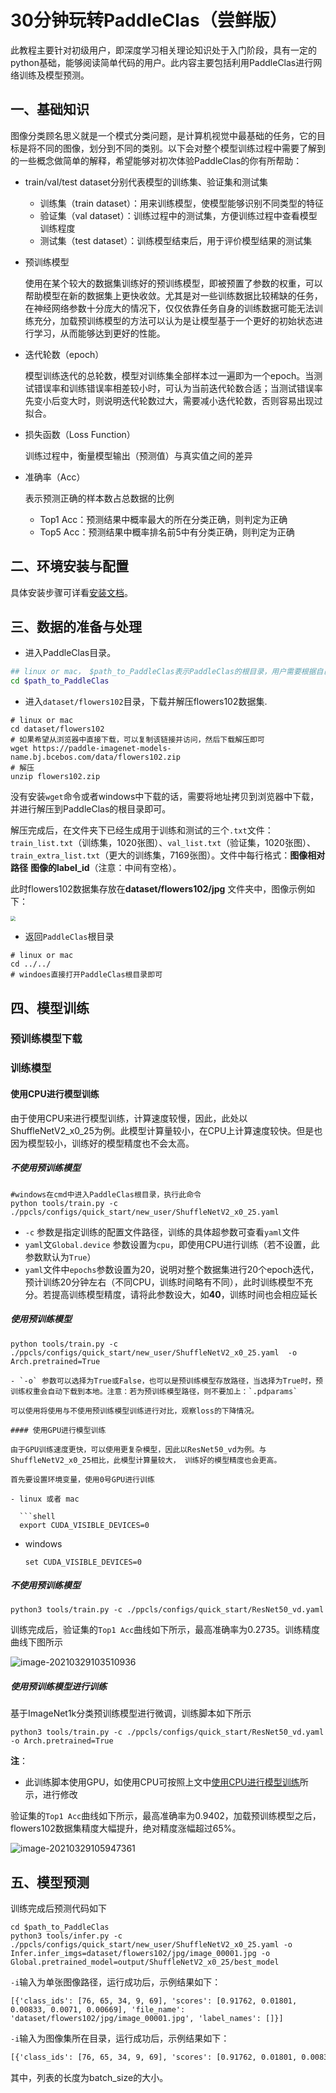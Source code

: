 # 30分钟玩转PaddleClas（尝鲜版）

此教程主要针对初级用户，即深度学习相关理论知识处于入门阶段，具有一定的python基础，能够阅读简单代码的用户。此内容主要包括利用PaddleClas进行网络训练及模型预测。

## 一、基础知识

图像分类顾名思义就是一个模式分类问题，是计算机视觉中最基础的任务，它的目标是将不同的图像，划分到不同的类别。以下会对整个模型训练过程中需要了解到的一些概念做简单的解释，希望能够对初次体验PaddleClas的你有所帮助：

- train/val/test dataset分别代表模型的训练集、验证集和测试集

  - 训练集（train dataset）：用来训练模型，使模型能够识别不同类型的特征
  - 验证集（val dataset）：训练过程中的测试集，方便训练过程中查看模型训练程度
  - 测试集（test dataset）：训练模型结束后，用于评价模型结果的测试集

- 预训练模型

  使用在某个较大的数据集训练好的预训练模型，即被预置了参数的权重，可以帮助模型在新的数据集上更快收敛。尤其是对一些训练数据比较稀缺的任务，在神经网络参数十分庞大的情况下，仅仅依靠任务自身的训练数据可能无法训练充分，加载预训练模型的方法可以认为是让模型基于一个更好的初始状态进行学习，从而能够达到更好的性能。

- 迭代轮数（epoch）

  模型训练迭代的总轮数，模型对训练集全部样本过一遍即为一个epoch。当测试错误率和训练错误率相差较小时，可认为当前迭代轮数合适；当测试错误率先变小后变大时，则说明迭代轮数过大，需要减小迭代轮数，否则容易出现过拟合。

- 损失函数（Loss Function）

  训练过程中，衡量模型输出（预测值）与真实值之间的差异

- 准确率（Acc）

  表示预测正确的样本数占总数据的比例

  - Top1 Acc：预测结果中概率最大的所在分类正确，则判定为正确
  - Top5 Acc：预测结果中概率排名前5中有分类正确，则判定为正确

## 二、环境安装与配置

具体安装步骤可详看[安装文档](install.md)。

## 三、数据的准备与处理

* 进入PaddleClas目录。

```bash
## linux or mac， $path_to_PaddleClas表示PaddleClas的根目录，用户需要根据自己的真实目录修改
cd $path_to_PaddleClas
```

* 进入`dataset/flowers102`目录，下载并解压flowers102数据集.

```shell
# linux or mac
cd dataset/flowers102
# 如果希望从浏览器中直接下载，可以复制该链接并访问，然后下载解压即可
wget https://paddle-imagenet-models-name.bj.bcebos.com/data/flowers102.zip
# 解压
unzip flowers102.zip
```

没有安装`wget`命令或者windows中下载的话，需要将地址拷贝到浏览器中下载，并进行解压到PaddleClas的根目录即可。

解压完成后，在文件夹下已经生成用于训练和测试的三个`.txt`文件：`train_list.txt`（训练集，1020张图）、`val_list.txt`（验证集，1020张图）、`train_extra_list.txt`（更大的训练集，7169张图）。文件中每行格式：**图像相对路径**  **图像的label_id**（注意：中间有空格）。

此时flowers102数据集存放在**dataset/flowers102/jpg** 文件夹中，图像示例如下：

<img src="../../images/quick_start/Examples-Flower-102.png" style="zoom:50%;" />

* 返回`PaddleClas`根目录

```shell
# linux or mac
cd ../../
# windoes直接打开PaddleClas根目录即可
```

## 四、模型训练

### 预训练模型下载

### 训练模型

#### 使用CPU进行模型训练

由于使用CPU来进行模型训练，计算速度较慢，因此，此处以ShuffleNetV2_x0_25为例。此模型计算量较小，在CPU上计算速度较快。但是也因为模型较小，训练好的模型精度也不会太高。

##### 不使用预训练模型

```shell
#windows在cmd中进入PaddleClas根目录，执行此命令
python tools/train.py -c ./ppcls/configs/quick_start/new_user/ShuffleNetV2_x0_25.yaml
```

- `-c` 参数是指定训练的配置文件路径，训练的具体超参数可查看`yaml`文件
- `yaml`文`Global.device` 参数设置为`cpu`，即使用CPU进行训练（若不设置，此参数默认为`True`）
- `yaml`文件中`epochs`参数设置为20，说明对整个数据集进行20个epoch迭代，预计训练20分钟左右（不同CPU，训练时间略有不同），此时训练模型不充分。若提高训练模型精度，请将此参数设大，如**40**，训练时间也会相应延长

##### 使用预训练模型

```shell
python tools/train.py -c ./ppcls/configs/quick_start/new_user/ShuffleNetV2_x0_25.yaml  -o Arch.pretrained=True

- `-o` 参数可以选择为True或False，也可以是预训练模型存放路径，当选择为True时，预训练权重会自动下载到本地。注意：若为预训练模型路径，则不要加上：`.pdparams`

可以使用将使用与不使用预训练模型训练进行对比，观察loss的下降情况。

#### 使用GPU进行模型训练

由于GPU训练速度更快，可以使用更复杂模型，因此以ResNet50_vd为例。与ShuffleNetV2_x0_25相比，此模型计算量较大， 训练好的模型精度也会更高。

首先要设置环境变量，使用0号GPU进行训练

- linux 或者 mac

  ```shell
  export CUDA_VISIBLE_DEVICES=0
  ```

- windows

  ```shell
  set CUDA_VISIBLE_DEVICES=0
  ```

##### 不使用预训练模型

```shell
python3 tools/train.py -c ./ppcls/configs/quick_start/ResNet50_vd.yaml
```

训练完成后，验证集的`Top1 Acc`曲线如下所示，最高准确率为0.2735。训练精度曲线下图所示

![image-20210329103510936](../../images/quick_start/r50_vd_acc.png)

##### 使用预训练模型进行训练

基于ImageNet1k分类预训练模型进行微调，训练脚本如下所示

```shell
python3 tools/train.py -c ./ppcls/configs/quick_start/ResNet50_vd.yaml -o Arch.pretrained=True
```

**注**：

- 此训练脚本使用GPU，如使用CPU可按照上文中[使用CPU进行模型训练](#使用CPU进行模型训练)所示，进行修改

验证集的`Top1 Acc`曲线如下所示，最高准确率为0.9402，加载预训练模型之后，flowers102数据集精度大幅提升，绝对精度涨幅超过65%。

![image-20210329105947361](../../images/quick_start/r50_vd_pretrained_acc.png)

## 五、模型预测

训练完成后预测代码如下

```shell
cd $path_to_PaddleClas
python3 tools/infer.py -c ./ppcls/configs/quick_start/new_user/ShuffleNetV2_x0_25.yaml -o Infer.infer_imgs=dataset/flowers102/jpg/image_00001.jpg -o Global.pretrained_model=output/ShuffleNetV2_x0_25/best_model
```

`-i`输入为单张图像路径，运行成功后，示例结果如下：

`[{'class_ids': [76, 65, 34, 9, 69], 'scores': [0.91762, 0.01801, 0.00833, 0.0071, 0.00669], 'file_name': 'dataset/flowers102/jpg/image_00001.jpg', 'label_names': []}]`

`-i`输入为图像集所在目录，运行成功后，示例结果如下：

```txt
[{'class_ids': [76, 65, 34, 9, 69], 'scores': [0.91762, 0.01801, 0.00833, 0.0071, 0.00669], 'file_name': 'dataset/flowers102/jpg/image_00001.jpg', 'label_names': []}, {'class_ids': [76, 69, 34, 28, 9], 'scores': [0.77122, 0.06295, 0.02537, 0.02531, 0.0251], 'file_name': 'dataset/flowers102/jpg/image_00002.jpg', 'label_names': []}, {'class_ids': [99, 76, 81, 85, 16], 'scores': [0.26374, 0.20423, 0.07818, 0.06042, 0.05499], 'file_name': 'dataset/flowers102/jpg/image_00003.jpg', 'label_names': []}, {'class_ids': [9, 37, 34, 24, 76], 'scores': [0.17784, 0.16651, 0.14539, 0.12096, 0.04816], 'file_name': 'dataset/flowers102/jpg/image_00004.jpg', 'label_names': []}, {'class_ids': [76, 66, 91, 16, 13], 'scores': [0.95494, 0.00688, 0.00596, 0.00352, 0.00308], 'file_name': 'dataset/flowers102/jpg/image_00005.jpg', 'label_names': []}, {'class_ids': [76, 66, 34, 8, 43], 'scores': [0.44425, 0.07487, 0.05609, 0.05609, 0.03667], 'file_name': 'dataset/flowers102/jpg/image_00006.jpg', 'label_names': []}, {'class_ids': [86, 93, 81, 22, 21], 'scores': [0.44714, 0.13582, 0.07997, 0.0514, 0.03497], 'file_name': 'dataset/flowers102/jpg/image_00007.jpg', 'label_names': []}, {'class_ids': [13, 76, 81, 18, 97], 'scores': [0.26771, 0.1734, 0.06576, 0.0451, 0.03986], 'file_name': 'dataset/flowers102/jpg/image_00008.jpg', 'label_names': []}, {'class_ids': [34, 76, 8, 5, 9], 'scores': [0.67224, 0.31896, 0.00241, 0.00227, 0.00102], 'file_name': 'dataset/flowers102/jpg/image_00009.jpg', 'label_names': []}, {'class_ids': [76, 34, 69, 65, 66], 'scores': [0.95185, 0.01101, 0.00875, 0.00452, 0.00406], 'file_name': 'dataset/flowers102/jpg/image_00010.jpg', 'label_names': []}]
```
其中，列表的长度为batch_size的大小。

